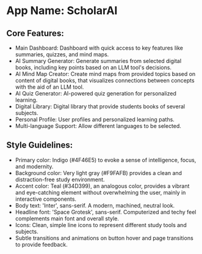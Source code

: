 # **App Name**: ScholarAI

## Core Features:

- Main Dashboard: Dashboard with quick access to key features like summaries, quizzes, and mind maps.
- AI Summary Generator: Generate summaries from selected digital books, including key points based on an LLM tool's decisions.
- AI Mind Map Creator: Create mind maps from provided topics based on content of digital books, that visualizes connections between concepts with the aid of an LLM tool.
- AI Quiz Generator: AI-powered quiz generation for personalized learning.
- Digital Library: Digital library that provide students books of several subjects.
- Personal Profile: User profiles and personalized learning paths.
- Multi-language Support: Allow different languages to be selected.

## Style Guidelines:

- Primary color: Indigo (#4F46E5) to evoke a sense of intelligence, focus, and modernity.
- Background color: Very light gray (#F9FAFB) provides a clean and distraction-free study environment.
- Accent color: Teal (#34D399), an analogous color, provides a vibrant and eye-catching element without overwhelming the user, mainly in interactive components.
- Body text: 'Inter', sans-serif. A modern, machined, neutral look.
- Headline font: 'Space Grotesk', sans-serif. Computerized and techy feel complements main font and overall style.
- Icons: Clean, simple line icons to represent different study tools and subjects.
- Subtle transitions and animations on button hover and page transitions to provide feedback.